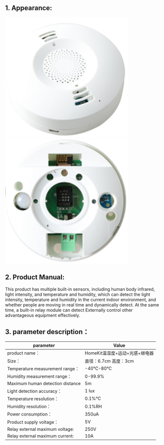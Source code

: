## 1. Appearance:

<img src="../README_IMAGE/1.png" width="400" />

<img src="../README_IMAGE/2.png" width="400" />


## 2. Product Manual:

This product has multiple built-in sensors, including human body infrared, light intensity, and temperature and humidity, which can detect the light intensity, temperature and humidity in the current indoor environment, and whether people are moving in real time and dynamically detect. At the same time, a built-in relay module can detect Externally control other advantageous equipment effectively.

## 3. parameter description：

|parameter                   |Value                                        |
|-----------------------|-------------------------------------------|
|product name：               | HomeKit温湿度+运动+光感+继电器                 |
|Size：                  |直径：6.7cm 高度：3cm                      |
|Temperature measurement range：              |-40℃-80℃                                 |
|Humidity measurement range：         |0-99.9%                                     |
|Maximum human detection distance          |5m                                     |
|Light detection accuracy：          |1 lux                                     |
|Temperature resolution：             |0.1%℃                                      |
|Humidity resolution：             |0.1%RH                                     |
|Power consumption：                  |350uA                                      |
|Product supply voltage：                       | 5V                                         |
|Relay external maximum voltage:                       |  250V                                       |
|Relay external maximum current:                       |  10A                                       |
